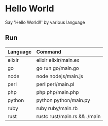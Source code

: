# Hello World

Say 'Hello World!!' by various language

## Run

| Language | Command                      |
| :------- | :--------------------------- |
| elixir   | elixir elixir/main.ex        |
| go       | go run go/main.go            |
| node     | node nodejs/main.js          |
| perl     | perl perl/main.pl            |
| php      | php php/main.php             |
| python   | python python/main.py        |
| ruby     | ruby ruby/main.rb            |
| rust     | rustc rust/main.rs && ./main |
